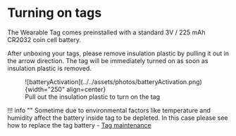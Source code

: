 
# Turning on tags
The Wearable Tag comes preinstalled with a standard 3V / 225 mAh CR2032 coin cell battery.

After unboxing  your tags, please remove insulation plastic by pulling it out in the arrow direction. The tag will be immediately turned on as soon as insulation plastic is removed.

<figure markdown>
  ![batteryActivation](../../assets/photos/batteryActivation.png){width="250" align=center}
  <figcaption>Pull out the insulation plastic to turn on the tag</figcaption>
</figure> 

!!! info ""
    Sometime due to environmental factors like temperature and humidity affect the battery inside tag to be depleted. In this case please see how to replace the tag battery - [Tag maintenance](..%5C..%5CTroubleshooting%20&%20FAQ%5CTag%20maintenace.md)
